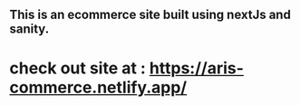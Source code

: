 
## This is an ecommerce site built using nextJs and sanity.
# check out site at : https://aris-commerce.netlify.app/
